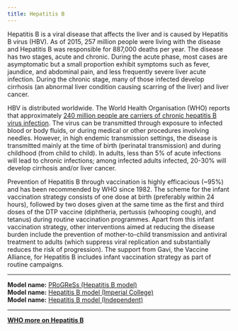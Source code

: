 ```yaml
---
title: Hepatitis B
---
```


Hepatitis B is a viral disease that affects the liver and is caused by Hepatitis B virus (HBV). As of 2015, 257 million people were living with the disease and Hepatitis B was responsible for 887,000 deaths per year. The disease has two stages, acute and chronic. During the acute phase, most cases are asymptomatic but a small proportion exhibit symptoms such as fever, jaundice, and abdominal pain, and less frequently severe liver acute infection. During the chronic stage, many of those infected develop cirrhosis (an abnormal liver condition causing scarring of the liver) and liver cancer. 

HBV is distributed worldwide. The World Health Organisation (WHO) reports that approximately [240 million people are carriers of chronic hepatitis B virus infection](http://apps.who.int/iris/bitstream/10665/246177/1/WHO-HIV-2016.06-eng.pdf?ua=1). The virus can be transmitted through exposure to infected blood or body fluids, or during medical or other procedures involving needles. However, in high endemic transmission settings, the disease is transmitted mainly at the time of birth (perinatal transmission) and during childhood (from child to child). In adults, less than 5% of acute infections will lead to chronic infections; among infected adults infected, 20-30% will develop cirrhosis and/or liver cancer.  

Prevention of Hepatitis B through vaccination is highly efficacious (~95%) and has been recommended by WHO since 1982. The scheme for the infant vaccination strategy consists of one dose at birth (preferably within 24 hours), followed by two doses given at the same time as the first and third doses of the DTP vaccine (diphtheria, pertussis (whooping cough), and tetanus) during routine vaccination programmes. Apart from this infant vaccination strategy, other interventions aimed at reducing the disease burden include the prevention of mother-to-child transmission and antiviral treatment to adults (which suppress viral replication and substantially reduces the risk of progression). The support from Gavi, the Vaccine Alliance, for Hepatitis B includes infant vaccination strategy as part of routine campaigns.

---

**Model name:**  [PRoGReSs (Hepatitis B model)](/models/hep-b)  
**Model name:**  [Hepatitis B model (Imperial College)](/models/hep-b#imperial)  
**Model name:**  [Hepatitis B model (Independent)](/models/hep-b#independent)  

---

**[WHO more on Hepatitis B](http://www.who.int/mediacentre/factsheets/fs204/en/)**


